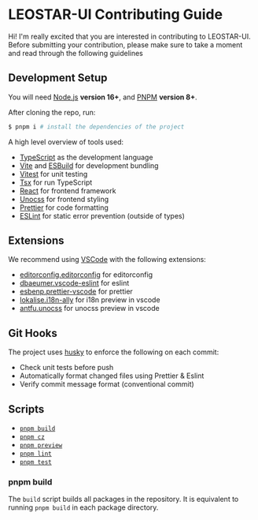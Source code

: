 # LEOSTAR-UI Contributing Guide

Hi! I'm really excited that you are interested in contributing to LEOSTAR-UI. Before submitting your contribution, please make sure to take a moment and read through the following guidelines

## Development Setup

You will need [Node.js](https://nodejs.org) **version 16+**, and [PNPM](https://pnpm.io) **version 8+**.

After cloning the repo, run:

```bash
$ pnpm i # install the dependencies of the project
```

A high level overview of tools used:

- [TypeScript](https://www.typescriptlang.org/) as the development language
- [Vite](https://vitejs.dev/) and [ESBuild](https://esbuild.github.io/) for development bundling
- [Vitest](https://vitest.dev/) for unit testing
- [Tsx](https://github.com/esbuild-kit/tsx) for run TypeScript
- [React](https://react.docschina.org/) for frontend framework
- [Unocss](https://unocss.dev/) for frontend styling
- [Prettier](https://prettier.io/) for code formatting
- [ESLint](https://eslint.org/) for static error prevention (outside of types)

## Extensions

We recommend using [VSCode](https://code.visualstudio.com/) with the following extensions:

- [editorconfig.editorconfig]() for editorconfig
- [dbaeumer.vscode-eslint]() for eslint
- [esbenp.prettier-vscode]() for prettier
- [lokalise.i18n-ally]() for i18n preview in vscode
- [antfu.unocss]() for unocss preview in vscode

## Git Hooks

The project uses [husky](https://typicode.github.io/husky/) to enforce the following on each commit:

- Check unit tests before push
- Automatically format changed files using Prettier & Eslint
- Verify commit message format (conventional commit)

## Scripts

- [`pnpm build`](#pnpm-build)
- [`pnpm cz`](#pnpm-cz)
- [`pnpm preview`](#pnpm-preview)
- [`pnpm lint`](#pnpm-lint)
- [`pnpm test`](#pnpm-test)

### pnpm build

The `build` script builds all packages in the repository. It is equivalent to running `pnpm build` in each package directory.
